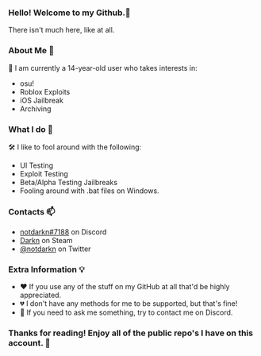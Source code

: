 ### Hello! Welcome to my Github.👋
There isn't much here, like at all.

### About Me :star2:
🌱 I am currently a 14-year-old user who takes interests in:
- osu!
- Roblox Exploits
- iOS Jailbreak
- Archiving

### What I do :mag_right:
🛠️ I like to fool around with the following:
- UI Testing
- Exploit Testing
- Beta/Alpha Testing Jailbreaks
- Fooling around with .bat files on Windows.

### Contacts :mailbox:
- [notdarkn#7188](https://discord.gg/ER8saRhYpg) on Discord
- [Darkn](https://steamcommunity.com/id/notdarkn/) on Steam
- [@notdarkn](https://twitter.com/notdarkn) on Twitter

### Extra Information :bulb:
- ❤ If you use any of the stuff on my GitHub at all that'd be highly appreciated.
- :broken_heart: I don't have any methods for me to be supported, but that's fine!
- :calling: If you need to ask me something, try to contact me on Discord.

### Thanks for reading! Enjoy all of the public repo's I have on this account. 🙏
